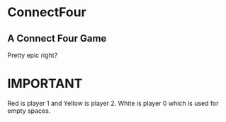 # ConnectFour
## A Connect Four Game 
Pretty epic right?

# IMPORTANT
Red is player 1 and Yellow is player 2. White is player 0 which is used for empty spaces.